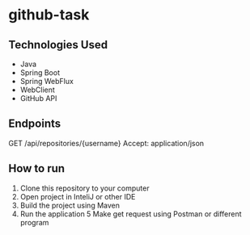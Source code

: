 # github-task
## Technologies Used
- Java
- Spring Boot
- Spring WebFlux
- WebClient
- GitHub API

## Endpoints

GET /api/repositories/{username}
Accept: application/json

## How to run
1. Clone this repository to your computer
2. Open project in InteliJ or other IDE
3. Build the project using Maven
4. Run the application
5 Make get request using Postman or different program


